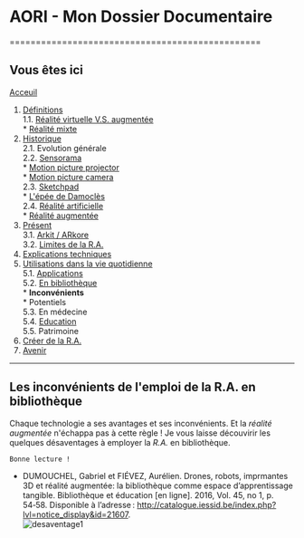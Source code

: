 # AORI - Mon Dossier Documentaire
================================================
## Vous êtes ici

[Acceuil](Introduction.md)  

1. [Définitions](Definition.md)  
  1.1. [Réalité virtuelle V.S. augmentée](vs.md)    
         * [Réalité mixte](mixed.md)  
2. [Historique](Histoire.md)  
  2.1. Evolution générale  
  2.2. [Sensorama](sensorama.md)  
         * [Motion picture projector](premierei.md)   
         * [Motion picture camera](secondei.md)  
  2.3. [Sketchpad](logiciel.md)  
         * [L'épée de Damoclès](epee.md)  
  2.4. [Réalité artificielle](rearti.md)  
         * [Réalité augmentée](ra.md)  
3. [Présent](present.md)  
  3.1. [Arkit / ARkore](os.md)  
  3.2. [Limites de la R.A.](limits.md)  
4. [Explications techniques](Fonctionnement.md)  
5. [Utilisations dans la vie quotidienne](utilisation.md)   
   5.1. [Applications](app.md)  
   5.2. [En bibliothèque](bibli.md)  
        * **Inconvénients**  
        * Potentiels  
   5.3.  En médecine  
   5.4. [Education ](education.md)  
   5.5. Patrimoine  
 6. [Créer de la R.A.](creation.md)
 7. [Avenir](Avenir.md)  
 -----------------------------------------------
 
 Les **inconvénients** de l'emploi de la __R.A. en bibliothèque__ 
  -------------------------------------------------------------------------------------------------------------------------------------
Chaque technologie a ses avantages et ses inconvénients. Et la *réalité augmentée* n'échappa pas à cette règle ! Je vous laisse découvirir les quelques désaventages à employer la *R.A.* en bibliothèque.
````
Bonne lecture !
````
* DUMOUCHEL, Gabriel et FIÉVEZ, Aurélien. Drones, robots, imprmantes 3D et réalité augmentée: la bibliothèque comme espace d’apprentissage tangible. Bibliothèque et éducation [en ligne]. 2016, Vol. 45, no 1, p. 54‑58. Disponible à l’adresse : http://catalogue.iessid.be/index.php?lvl=notice_display&id=21607.  
![desaventage1](lib1.JPG)  
